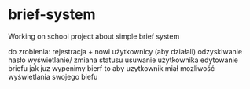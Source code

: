 # brief-system
Working on school project about simple brief system

do zrobienia:
rejestracja + nowi użytkownicy (aby działali)
odzyskiwanie hasło
wyświetlanie/ zmiana statusu
usuwanie użytkownika
edytowanie briefu
jak juz wypenimy bierf to aby uzytkownik miał mozliwość wyświetlania swojego biefu 
